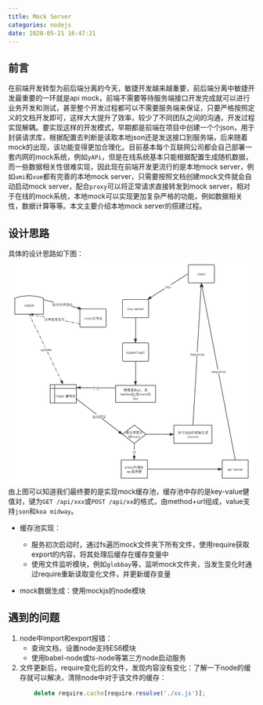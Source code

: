 ```yaml
---
title: Mock Server
categories: nodejs
date: 2020-05-21 16:47:21
---
```

## 前言
在前端开发转型为前后端分离的今天，敏捷开发越来越重要，前后端分离中敏捷开发最重要的一环就是api mock，前端不需要等待服务端接口开发完成就可以进行业务开发和测试，甚至整个开发过程都可以不需要服务端来保证，只要严格按照定义的文档开发即可，这样大大提升了效率，较少了不同团队之间的沟通，开发过程实现解耦。要实现这样的开发模式，早期都是前端在项目中创建一个个json，用于封装请求库，根据配置去判断是读取本地json还是发送接口到服务端，后来随着mock的出现，该功能变得更加合理化。目前基本每个互联网公司都会自己部署一套内网的mock系统，例如`yAPi`，但是在线系统基本只能根据配置生成随机数据，而一些数据相关性很难实现，因此现在前端开发更流行的是本地mock server，例如`umi`和`vue`都有完善的本地mock server，只需要按照文档创建mock文件就会自动启动mock server，配合`proxy`可以将正常请求直接转发到mock server，相对于在线的mock系统，本地mock可以实现更加复杂严格的功能，例如数据相关性，数据计算等等。本文主要介绍本地mock server的搭建过程。

## 设计思路
具体的设计思路如下图：
![逻辑设计图](./index/design.png)
由上图可以知道我们最终要的是实现mock缓存池，缓存池中存的是key-value健值对，键为`GET /api/xxx`或`POST /api/xx`的格式，由method+url组成，value支持`json`和`koa midway`。
- 缓存池实现：
    - 服务初次启动时，通过fs遍历mock文件夹下所有文件，使用require获取export的内容，将其处理后缓存在缓存变量中
    - 使用文件监听模块，例如`globbay`等，监听mock文件夹，当发生变化时通过require重新读取变化文件，并更新缓存变量

- mock数据生成：使用mockjs的node模块

## 遇到的问题
1. node中import和export报错：
    - 查询文档，设置node支持ES6模块
    - 使用babel-node或ts-node等第三方node启动服务
2. 文件更新后，require变化后的文件，发现内容没有变化：了解一下node的缓存就可以解决，清除node中对于该文件的缓存：
    ```typescript
        delete require.cache[require.resolve('./xx.js')];
    ```

